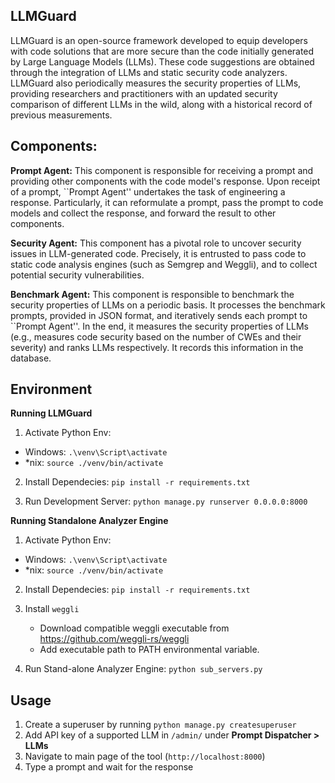 ## LLMGuard
LLMGuard is an open-source framework developed to equip developers with code solutions that are more secure than the code initially generated by Large Language Models (LLMs). These code suggestions are obtained through the integration of LLMs and static security code analyzers. LLMGuard also periodically measures the security properties of LLMs, providing researchers and practitioners with an updated security comparison of different LLMs in the wild, along with a historical record of previous measurements.

## Components:

**Prompt Agent:**
This component is responsible for receiving a prompt and providing other components with the code model's response. 
Upon receipt of a prompt, ``Prompt Agent'' undertakes the task of engineering a response.
Particularly, it can reformulate a prompt, pass the prompt to code models and collect the response, and forward the result to other components.

**Security Agent:**
This component has a pivotal role to uncover security issues in LLM-generated code.
Precisely, it is entrusted to pass code to static code analysis engines (such as Semgrep and Weggli), and to collect potential security vulnerabilities.

**Benchmark Agent:**
This component is responsible to benchmark the security properties of LLMs on a periodic basis.
It processes the benchmark prompts, provided in JSON format, and iteratively sends each prompt  to ``Prompt Agent''.
In the end, it measures the security properties of LLMs (e.g., measures code security based on the number of CWEs and their severity) and ranks LLMs respectively. It records this information in the database. 

## Environment

**Running LLMGuard**

1. Activate Python Env:
  - Windows: ``.\venv\Script\activate``
  - *nix:    ``source ./venv/bin/activate``

2. Install Dependecies:
   ``pip install -r requirements.txt``
   
4. Run Development Server:
  ``python manage.py runserver 0.0.0.0:8000``

**Running Standalone Analyzer Engine**

1. Activate Python Env:
  - Windows: ``.\venv\Script\activate``
  - *nix:    ``source ./venv/bin/activate``

2. Install Dependecies:
   ``pip install -r requirements.txt``

3. Install ``weggli``
   - Download compatible weggli executable from https://github.com/weggli-rs/weggli
   - Add executable path to PATH environmental variable.
   
5. Run Stand-alone Analyzer Engine: 
   ``python sub_servers.py``

## Usage
1. Create a superuser by running ``python manage.py createsuperuser``
2. Add API key of a supported LLM in ``/admin/`` under **Prompt Dispatcher > LLMs**
3. Navigate to main page of the tool (``http://localhost:8000``)
4. Type a prompt and wait for the response 
